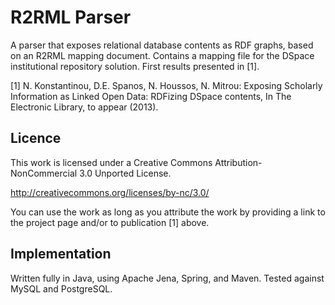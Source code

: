 # R2RML Parser

A parser that exposes relational database contents as RDF graphs, based on an R2RML mapping document. Contains a mapping file for the DSpace institutional repository solution. First results presented in [1].

[1] N. Konstantinou, D.E. Spanos, N. Houssos, N. Mitrou: Exposing Scholarly Information as Linked Open Data: RDFizing DSpace contents, In The Electronic Library, to appear (2013).

## Licence

This work is licensed under a Creative Commons Attribution-NonCommercial 3.0 Unported License.

http://creativecommons.org/licenses/by-nc/3.0/

You can use the work as long as you attribute the work by providing a link to the project page and/or to publication [1] above.

## Implementation

Written fully in Java, using Apache Jena, Spring, and Maven. Tested against MySQL and PostgreSQL.
